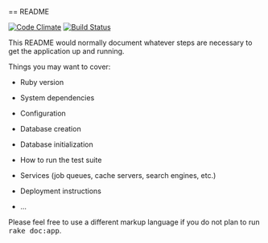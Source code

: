 == README

[![Code Climate](https://codeclimate.com/github/ulizko/new_flashcards/badges/gpa.svg)](https://codeclimate.com/github/ulizko/new_flashcards)
[![Build Status](https://travis-ci.org/ulizko/new_flashcards.svg?branch=master)](https://travis-ci.org/ulizko/new_flashcards)

This README would normally document whatever steps are necessary to get the
application up and running.

Things you may want to cover:

* Ruby version

* System dependencies

* Configuration

* Database creation

* Database initialization

* How to run the test suite

* Services (job queues, cache servers, search engines, etc.)

* Deployment instructions

* ...


Please feel free to use a different markup language if you do not plan to run
<tt>rake doc:app</tt>.
